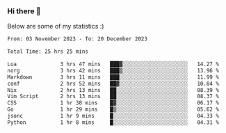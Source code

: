 ### Hi there 👋
Below are some of my statistics :)

<!--START_SECTION:waka-->

```txt
From: 03 November 2023 - To: 20 December 2023

Total Time: 25 hrs 25 mins

Lua              3 hrs 47 mins   ███▓░░░░░░░░░░░░░░░░░░░░░   14.27 %
norg             3 hrs 42 mins   ███▒░░░░░░░░░░░░░░░░░░░░░   13.96 %
Markdown         3 hrs 11 mins   ███░░░░░░░░░░░░░░░░░░░░░░   11.99 %
conf             2 hrs 52 mins   ██▓░░░░░░░░░░░░░░░░░░░░░░   10.84 %
Nix              2 hrs 13 mins   ██░░░░░░░░░░░░░░░░░░░░░░░   08.39 %
Vim Script       2 hrs 13 mins   ██░░░░░░░░░░░░░░░░░░░░░░░   08.37 %
CSS              1 hr 38 mins    █▓░░░░░░░░░░░░░░░░░░░░░░░   06.17 %
Go               1 hr 29 mins    █▒░░░░░░░░░░░░░░░░░░░░░░░   05.62 %
jsonc            1 hr 9 mins     █░░░░░░░░░░░░░░░░░░░░░░░░   04.33 %
Python           1 hr 8 mins     █░░░░░░░░░░░░░░░░░░░░░░░░   04.31 %
```

<!--END_SECTION:waka-->

<!--
**KlapenHz/KlapenHz** is a ✨ _special_ ✨ repository because its `README.md` (this file) appears on your GitHub profile.

Here are some ideas to get you started:

- 🔭 I’m currently working on ...
- 🌱 I’m currently learning ...
- 👯 I’m looking to collaborate on ...
- 🤔 I’m looking for help with ...
- 💬 Ask me about ...
- 📫 How to reach me: ...
- 😄 Pronouns: ...
- ⚡ Fun fact: ...
-->
